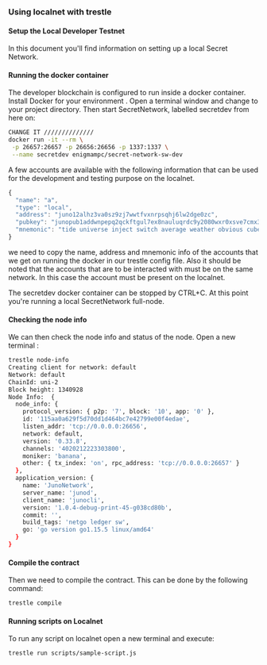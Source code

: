 ### Using localnet with trestle

#### Setup the Local Developer Testnet

In this document you'll find information on setting up a local Secret Network.

#### Running the docker container

The developer blockchain is configured to run inside a docker container. Install Docker for your environment .
Open a terminal window and change to your project directory. Then start SecretNetwork, labelled secretdev from here on:

```bash
CHANGE IT //////////////
docker run -it --rm \
 -p 26657:26657 -p 26656:26656 -p 1337:1337 \
 --name secretdev enigmampc/secret-network-sw-dev
```
A few accounts are available with the following information that can be used for the development and testing purpose on the localnet.

```js
{
  "name": "a",
  "type": "local",
  "address": "juno12alhz3va0sz9zj7wwtfvxnrpsqhj6lw2dge0zc",
  "pubkey": "junopub1addwnpepq2qckftgul7ex8nauluqrdc9y2080wxr0xsve7cmx3lhe777ne59wzg9053",
  "mnemonic": "tide universe inject switch average weather obvious cube wrist shaft record chat dentist wink collect hungry cycle draw ribbon course royal indoor remind address"
}
```

we need to copy the name, address and mnemonic info of the accounts that we get on running the docker in our trestle config file. Also it should be noted that the accounts that are to be interacted with must be on the same network. In this case the account must be present on the localnet.

The secretdev docker container can be stopped by CTRL+C. At this point you're running a local SecretNetwork full-node. 

#### Checking the node info

We can then check the node info and status of the node. Open a new terminal :

```bash
trestle node-info
Creating client for network: default
Network: default
ChainId: uni-2
Block height: 1340928
Node Info:  {
  node_info: {
    protocol_version: { p2p: '7', block: '10', app: '0' },
    id: '115aa0a629f5d70dd1d464bc7e42799e00f4edae',
    listen_addr: 'tcp://0.0.0.0:26656',
    network: default,
    version: '0.33.8',
    channels: '4020212223303800',
    moniker: 'banana',
    other: { tx_index: 'on', rpc_address: 'tcp://0.0.0.0:26657' }
  },
  application_version: {
    name: 'JunoNetwork',
    server_name: 'junod',
    client_name: 'junocli',
    version: '1.0.4-debug-print-45-g038cd80b',
    commit: '',
    build_tags: 'netgo ledger sw',
    go: 'go version go1.15.5 linux/amd64'
  }
}
```

#### Compile the contract

Then we need to compile the contract. This can be done by the following command:

```bash
trestle compile
```

#### Running scripts on Localnet

To run any script on localnet open a new terminal and execute:

```bash
trestle run scripts/sample-script.js
```
